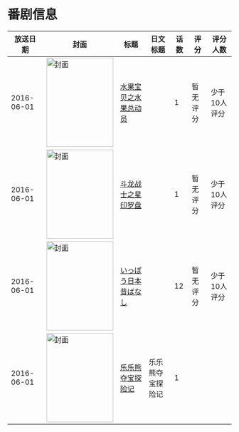 # 番剧信息

|放送日期|封面|标题|日文标题|话数|评分|评分人数|
|---|---|---|---|---|---|---|
|2016-06-01|<img src="//lain.bgm.tv/pic/cover/c/02/85/178593_6BJt3.jpg" alt="封面" style="width:150px;height:200px;object-fit:cover;">|[水果宝贝之水果总动员](https://bangumi.tv/subject/178593)||1|暂无评分|少于10人评分|
|2016-06-01|<img src="//lain.bgm.tv/pic/cover/c/ae/fb/208051_uGJxG.jpg" alt="封面" style="width:150px;height:200px;object-fit:cover;">|[斗龙战士之星印罗盘](https://bangumi.tv/subject/208051)||1|暂无评分|少于10人评分|
|2016-06-01|<img src="//lain.bgm.tv/pic/cover/c/58/2f/211023_Cem3f.jpg" alt="封面" style="width:150px;height:200px;object-fit:cover;">|[いっぽう日本昔ばなし](https://bangumi.tv/subject/211023)||12|暂无评分|少于10人评分|
|2016-06-01|<img src="//lain.bgm.tv/pic/cover/c/9a/aa/499587_dijk2.jpg" alt="封面" style="width:150px;height:200px;object-fit:cover;">|[乐乐熊夺宝探险记](https://bangumi.tv/subject/499587)|乐乐熊夺宝探险记|1|||
